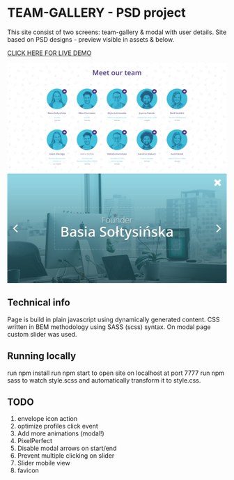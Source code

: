 # TEAM-GALLERY - PSD project
This site consist of two screens: team-gallery & modal with user details.
Site based on PSD designs - preview visible in assets & below.

[CLICK HERE FOR LIVE DEMO](https://khamer1410.github.io/team-gallery-modal/)

<img src="https://github.com/khamer1410/team-gallery-modal/blob/master/assets/preview-team.png?raw=true" style="">
<img src="https://github.com/khamer1410/team-gallery-modal/blob/master/assets/preview-member.png?raw=true" style="">

##  Technical info
Page is build in plain javascript using dynamically generated content.
CSS written in BEM methodology using SASS (scss) syntax.
On modal page custom slider was used.

## Running locally
run npm install
run npm start to open site on localhost at port 7777
run npm sass to watch style.scss and automatically transform it to style.css.

##  TODO 
1. envelope icon action
2. optimize profiles click event
3. Add more animations (modal!)
4. PixelPerfect
5. Disable modal arrows on start/end
6. Prevent multiple clicking on slider
7. Slider mobile view
8. favicon